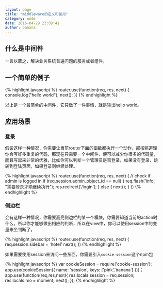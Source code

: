 ```yaml
---
layout: page
title: "middleware的定义和使用"
category: node
date: 2016-04-29 23:09:41
author: banana
---
```


## 什么是中间件

一言以蔽之，解决业务系统普遍问题的服务或者组件。

## 一个简单的例子

{% highlight javascript %}
router.use(function(req, res, next) {
    console.log("hello world");
    next();
})
{% endhighlight %}

以上是一个最简单的中间件，它只做了一件事情，就是输出hello world。

## 应用场景

### 登录

假设这样一种情况，你需要让当前router下面的函数都执行一个动作，那按照道理你会写好多重复的代码，那现在只需要一个中间件，便可以减少你很多的代码量，而且写起来非常的优雅，比如你可以判断一个管理员是否登录，如果没有登录，跳转到登陆页面，如果登录则继续处理。

{% highlight javascript %}
router.use(function(req, res, next) {
    // check if admin is logged in
    if (req.session.admin_object_id == null) {
        req.flash('info', "需要登录才能继续执行");
        res.redirect('/login');
    } else {
        next();
    }
})
{% endhighlight %}

### 侧边栏

会有这样一种情况，你需要高亮侧边栏的某一个模块，你需要知道当前的action时什么，所以你才能够做出相应的判断，所以在view中，你可以使用session中的变量来坐判断了。

{% highlight javascript %}
router.use(function(req, res, next) {
    req.session.sidebar = 'hotel'
    next();
})
{% endhighlight %}

如果需要使用session来访问一些东西，你需要引入`cookie-session`这个npm包

{% highlight javascript %}
var cookieSession = require('cookie-session');
app.use(cookieSession({
  name: 'session',
  keys: ['pink','banana']
}))；
app.use(function(req,res,next){
    res.locals.session = req.session;
    res.locals.mo = moment;
    next();
});
{% endhighlight %}
